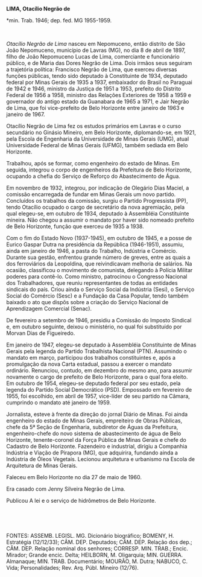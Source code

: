 **LIMA, Otacílio Negrão de**

\*min. Trab. 1946; dep. fed. MG 1955-1959.

 

*Otacílio Negrão de Lima* nasceu em Nepomuceno, então distrito de São
João Nepomuceno, município de Lavras (MG), no dia 8 de abril de 1897,
filho de João Nepomuceno Lucas de Lima, comerciante e funcionário
público, e de Maria das Dores Negrão de Lima. Dois irmãos seus seguiram
a trajetória política: Francisco Negrão de Lima, que exerceu diversas
funções públicas, tendo sido deputado à Constituinte de 1934, deputado
federal por Minas Gerais de 1935 a 1937, embaixador do Brasil no
Paraguai de 1942 e 1946, ministro da Justiça de 1951 a 1953, prefeito do
Distrito Federal de 1956 a 1958, ministro das Relações Exteriores de
1958 a 1959 e governador do antigo estado da Guanabara de 1965 a 1971, e
Jair Negrão de Lima, que foi vice-prefeito de Belo Horizonte entre
janeiro de 1963 e janeiro de 1967.

Otacílio Negrão de Lima fez os estudos primários em Lavras e o curso
secundário no Ginásio Mineiro, em Belo Horizonte, diplomando-se, em
1921, pela Escola de Engenharia da Universidade de Minas Gerais (UMG),
atual Universidade Federal de Minas Gerais (UFMG), também sediada em
Belo Horizonte.

Trabalhou, após se formar, como engenheiro do estado de Minas. Em
seguida, integrou o corpo de engenheiros da Prefeitura de Belo
Horizonte, ocupando a chefia do Serviço de Reforço do Abastecimento de
Água.

Em novembro de 1932, integrou, por indicação de Olegário Dias Maciel, a
comissão encarregada de fundar em Minas Gerais um novo partido.
Concluídos os trabalhos da comissão, surgiu o Partido Progressista (PP),
tendo Otacílio ocupado o cargo de secretário da nova agremiação, pela
qual elegeu-se, em outubro de 1934, deputado à Assembléia Constituinte
mineira. Não chegou a assumir o mandato por haver sido nomeado prefeito
de Belo Horizonte, função que exerceu de 1935 a 1938.

Com o fim do Estado Novo (1937-1945), em outubro de 1945, e a posse de
Eurico Gaspar Dutra na presidência da República (1946-1951), assumiu,
ainda em janeiro de 1946, a pasta do Trabalho, Indústria e Comércio.
Durante sua gestão, enfrentou grande número de greves, entre as quais a
dos ferroviários da Leopoldina, que reivindicavam melhoria de salários.
Na ocasião, classificou o movimento de comunista, delegando à Polícia
Militar poderes para contê-lo. Como ministro, patrocinou o Congresso
Nacional dos Trabalhadores, que reuniu representantes de todas as
entidades sindicais do país. Criou ainda o Serviço Social da Indústria
(Sesi), o Serviço Social do Comércio (Sesc) e a Fundação da Casa
Popular, tendo também baixado o ato que dispôs sobre a criação do
Serviço Nacional de Aprendizagem Comercial (Senac).

De fevereiro a setembro de 1946, presidiu a Comissão do Imposto Sindical
e, em outubro seguinte, deixou o ministério, no qual foi substituído por
Morvan Dias de Figueiredo.

Em janeiro de 1947, elegeu-se deputado à Assembléia Constituinte de
Minas Gerais pela legenda do Partido Trabalhista Nacional (PTN).
Assumindo o mandato em março, participou dos trabalhos constituintes e,
após a promulgação da nova Carta estadual, passou a exercer o mandato
ordinário. Renunciou, contudo, em dezembro do mesmo ano, para assumir
novamente o cargo de prefeito de Belo Horizonte, para o qual fora
eleito. Em outubro de 1954, elegeu-se deputado federal por seu estado,
pela legenda do Partido Social Democrático (PSD). Empossado em fevereiro
de 1955, foi escolhido, em abril de 1957, vice-líder de seu partido na
Câmara, cumprindo o mandato até janeiro de 1959.

Jornalista, esteve à frente da direção do jornal Diário de Minas. Foi
ainda engenheiro do estado de Minas Gerais, empreiteiro de Obras
Públicas, chefe da 5ª Seção de Engenharia, subdiretor de Águas da
Prefeitura, engenheiro-chefe do novo sistema de abastecimento de água de
Belo Horizonte, tenente-coronel da Força Pública de Minas Gerais e chefe
do Cadastro de Belo Horizonte. Fazendeiro e industrial, dirigiu a
Companhia Indústria e Viação de Pirapora (MG), que adquirira, fundando
ainda a Indústria de Óleos Vegetais. Lecionou arquitetura e urbanismo na
Escola de Arquitetura de Minas Gerais.

Faleceu em Belo Horizonte no dia 27 de maio de 1960.

Era casado com Jenny Silveira Negrão de Lima.

Publicou A lei e o serviço de hidrômetros de Belo Horizonte.

 

 

FONTES: ASSEMB. LEGISL. MG. Dicionário biográfico; BOMENY, H. Estratégia
(12/12/33); CÂM. DEP. Deputados; CÂM. DEP. Relação dos dep.; CÂM. DEP.
Relação nominal dos senhores; CORRESP. MIN. TRAB.; Encic. Mirador;
Grande encic. Delta; HEILBORN, M. Oligarquia; MIN. GUERRA. Almanaque;
MIN. TRAB. Documentário; MOURÃO, M. Dutra; NABUCO, C. Vida;
Personalidades; Rev. Arq. Públ. Mineiro (12/76).

 
